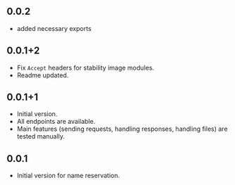 ## 0.0.2

- added necessary exports

## 0.0.1+2

- Fix `Accept` headers for stability image modules.
- Readme updated.



## 0.0.1+1

- Initial version.
- All endpoints are available.
- Main features (sending requests, handling responses, handling files) are tested manually.



## 0.0.1

- Initial version for name reservation.
